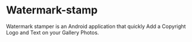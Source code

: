 # Watermark-stamp
Watermark stamper is an Android application that quickly Add a Copyright Logo and Text on your Gallery Photos.
